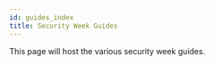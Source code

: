 ```yaml
---
id: guides_index
title: Security Week Guides
---
```


This page will host the various security week guides.